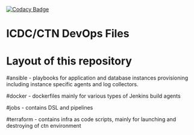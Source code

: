 [![Codacy Badge](https://api.codacy.com/project/badge/Grade/30f4fd3ecd4146b0b3306d2b80ce36c2)](https://www.codacy.com/manual/FNLCR_2/icdc-devops?utm_source=github.com&amp;utm_medium=referral&amp;utm_content=CBIIT/icdc-devops&amp;utm_campaign=Badge_Grade)
# ICDC/CTN DevOps Files
# Layout of this repository

#ansible - playbooks for application and database instances provisioning including instance specific agents and log collectors.

#docker - dockerfiles mainly for various types of Jenkins build agents

#jobs - contains DSL  and pipelines 

#terraform - contains infra as code scripts, mainly for launching and destroying of ctn environment
